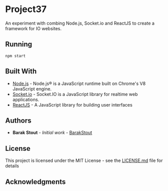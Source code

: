 # Project37

An experiment with combing Node.js, Socket.io and ReactJS to create a framework for IO websites.

## Running

```
npm start
```

## Built With

* [Node.js](https://nodejs.org/en/) - Node.js® is a JavaScript runtime built on Chrome's V8 JavaScript engine.
* [Socket.io](https://socket.io/) - Socket.IO is a JavaScript library for realtime web applications.
* [ReactJS](https://reactjs.org/) - A JavaScript library for building user interfaces



## Authors

* **Barak Stout** - *Initial work* - [BarakStout](http://barakstout.com)

## License

This project is licensed under the MIT License - see the [LICENSE.md](LICENSE.md) file for details

## Acknowledgments
